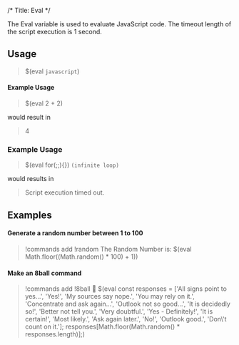 /*
Title: Eval
*/

The Eval variable is used to evaluate JavaScript code. The timeout length of the script execution is 1 second. 

## Usage

> $(eval `javascript`)

#### Example Usage

> $(eval 2 + 2)

would result in 

> 4

### Example Usage

> $(eval for(;;){}) `(infinite loop)`

would results in

> Script execution timed out.

## Examples

#### Generate a random number between 1 to 100

> !commands add !random The Random Number is: $(eval Math.floor((Math.random() * 100) + 1))

#### Make an 8ball command

> !commands add !8ball 🎱 $(eval const responses = ['All signs point to yes...', 'Yes!', 'My sources say nope.', 'You may rely on it.', 'Concentrate and ask again...', 'Outlook not so good...', 'It is decidedly so!', 'Better not tell you.', 'Very doubtful.', 'Yes - Definitely!', 'It is certain!', 'Most likely.', 'Ask again later.', 'No!', 'Outlook good.', 'Don\\'t count on it.']; responses[Math.floor(Math.random() * responses.length)];)
